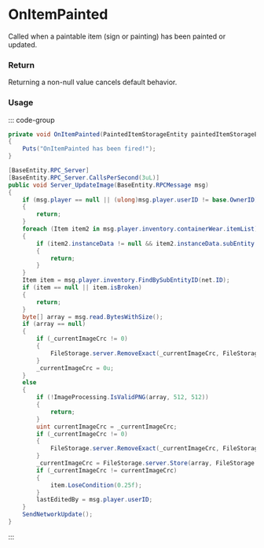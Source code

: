 # OnItemPainted
<Badge type="info" text="Item"/><Badge type="danger" text="Carbon Compatible"/><Badge type="warning" text="Oxide Compatible"/>
Called when a paintable item (sign or painting) has been painted or updated.

### Return
Returning a non-null value cancels default behavior.

### Usage
::: code-group
```csharp [Example]
private void OnItemPainted(PaintedItemStorageEntity paintedItemStorageEntity, Item local0, BasePlayer player, System.Byte[] local1)
{
	Puts("OnItemPainted has been fired!");
}
```
```csharp [Source — Assembly-CSharp @ PaintedItemStorageEntity]
[BaseEntity.RPC_Server]
[BaseEntity.RPC_Server.CallsPerSecond(3uL)]
public void Server_UpdateImage(BaseEntity.RPCMessage msg)
{
	if (msg.player == null || (ulong)msg.player.userID != base.OwnerID)
	{
		return;
	}
	foreach (Item item2 in msg.player.inventory.containerWear.itemList)
	{
		if (item2.instanceData != null && item2.instanceData.subEntity == net.ID)
		{
			return;
		}
	}
	Item item = msg.player.inventory.FindBySubEntityID(net.ID);
	if (item == null || item.isBroken)
	{
		return;
	}
	byte[] array = msg.read.BytesWithSize();
	if (array == null)
	{
		if (_currentImageCrc != 0)
		{
			FileStorage.server.RemoveExact(_currentImageCrc, FileStorage.Type.png, net.ID, 0u);
		}
		_currentImageCrc = 0u;
	}
	else
	{
		if (!ImageProcessing.IsValidPNG(array, 512, 512))
		{
			return;
		}
		uint currentImageCrc = _currentImageCrc;
		if (_currentImageCrc != 0)
		{
			FileStorage.server.RemoveExact(_currentImageCrc, FileStorage.Type.png, net.ID, 0u);
		}
		_currentImageCrc = FileStorage.server.Store(array, FileStorage.Type.png, net.ID);
		if (_currentImageCrc != currentImageCrc)
		{
			item.LoseCondition(0.25f);
		}
		lastEditedBy = msg.player.userID;
	}
	SendNetworkUpdate();
}

```
:::
